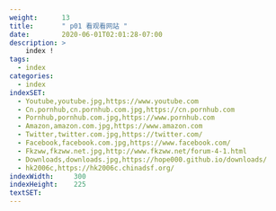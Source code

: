 ```yaml
---
weight:      13
title:       " p01 看观看网站 "
date:        2020-06-01T02:01:28-07:00
description: >
    index !
tags:
  - index
categories:
  - index
indexSET:
  - Youtube,youtube.jpg,https://www.youtube.com
  - Cn.pornhub,cn.pornhub.com.jpg,https://cn.pornhub.com
  - Pornhub,pornhub.com.jpg,https://www.pornhub.com
  - Amazon,amazon.com.jpg,https://www.amazon.com
  - Twitter,twitter.com.jpg,https://twitter.com/
  - Facebook,facebook.com.jpg,https://www.facebook.com/
  - Fkzww,fkzww.net.jpg,http://www.fkzww.net/forum-4-1.html
  - Downloads,downloads.jpg,https://hope000.github.io/downloads/
  - hk2006c,https://hk2006c.chinadsf.org/
indexWidth:     300
indexHeight:    225
textSET:
---
```

